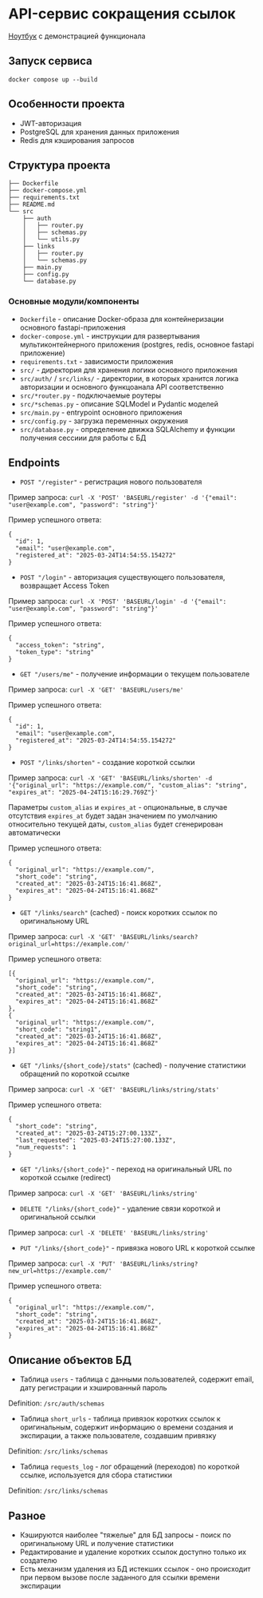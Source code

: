 # API-сервис сокращения ссылок

[Ноутбук](./client.ipynb) с демонстрацией функционала

## Запуск сервиса

```
docker compose up --build
```

## Особенности проекта

- JWT-авторизация
- PostgreSQL для хранения данных приложения
- Redis для кэширования запросов

## Структура проекта

```
├── Dockerfile
├── docker-compose.yml
├── requirements.txt
├── README.md
└── src
    ├── auth
    │   ├── router.py
    │   ├── schemas.py
    │   └── utils.py
    ├── links
    │   ├── router.py
    │   └── schemas.py
    ├── main.py
    ├── config.py
    └── database.py
```

### Основные модули/компоненты

- `Dockerfile` - описание Docker-образа для контейнеризации основного fastapi-приложения
- `docker-compose.yml` - инструкции для развертывания мультиконтейнерного приложения (postgres, redis, основное fastapi приложение)
- `requirements.txt` - зависимости приложения
- `src/` - директория для хранения логики основного приложения
- `src/auth/` / `src/links/` - директории, в которых хранится логика авторизации и основного функцоанала API соответственно
- `src/*router.py` - подключаемые роутеры
- `src/*schemas.py` - описание SQLModel и Pydantic моделей
- `src/main.py` - entrypoint основного приложения
- `src/config.py` - загрузка переменных окружения
- `src/database.py` - определение движка SQLAlchemy и функции получения сессиии для работы с БД
 
## Endpoints

- `POST "/register"` - регистрация нового пользователя

Пример запроса: `curl -X 'POST' 'BASEURL/register' -d '{"email": "user@example.com", "password": "string"}'`

Пример успешного ответа: 
```
{
  "id": 1,
  "email": "user@example.com",
  "registered_at": "2025-03-24T14:54:55.154272"
}
```

- `POST "/login"` - авторизация существующего пользователя, возвращает Access Token

Пример запроса: `curl -X 'POST' 'BASEURL/login' -d '{"email": "user@example.com", "password": "string"}'`

Пример успешного ответа: 
```
{
  "access_token": "string",
  "token_type": "string"
}
```

- `GET "/users/me"` - получение информации о текущем пользователе

Пример запроса: `curl -X 'GET' 'BASEURL/users/me'`

Пример успешного ответа: 
```
{
  "id": 1,
  "email": "user@example.com",
  "registered_at": "2025-03-24T14:54:55.154272"
}
```

- `POST "/links/shorten"` - создание короткой ссылки

Пример запроса: `curl -X 'GET' 'BASEURL/links/shorten' -d '{"original_url": "https://example.com/", "custom_alias": "string", "expires_at": "2025-04-24T15:16:29.769Z"}'`

Параметры `custom_alias` и `expires_at` - опциональные, в случае отсутствия `expires_at` будет задан значением по умолчанию относительно текущей даты, `custom_alias` будет сгенерирован автоматически

Пример успешного ответа: 
```
{
  "original_url": "https://example.com/",
  "short_code": "string",
  "created_at": "2025-03-24T15:16:41.868Z",
  "expires_at": "2025-04-24T15:16:41.868Z"
}
```

- `GET "/links/search"` (cached) - поиск коротких ссылок по оригинальному URL 

Пример запроса: `curl -X 'GET' 'BASEURL/links/search?original_url=https://example.com/'`

Пример успешного ответа: 
```
[{
  "original_url": "https://example.com/",
  "short_code": "string",
  "created_at": "2025-03-24T15:16:41.868Z",
  "expires_at": "2025-04-24T15:16:41.868Z"
},
{
  "original_url": "https://example.com/",
  "short_code": "string1",
  "created_at": "2025-03-24T15:16:41.868Z",
  "expires_at": "2025-04-24T15:16:41.868Z"
}]
```

- `GET "/links/{short_code}/stats"` (cached) - получение статистики обращений по короткой ссылке

Пример запроса: `curl -X 'GET' 'BASEURL/links/string/stats'`

Пример успешного ответа: 
```
{
  "short_code": "string",
  "created_at": "2025-03-24T15:27:00.133Z",
  "last_requested": "2025-03-24T15:27:00.133Z",
  "num_requests": 1
}
```

- `GET "/links/{short_code}"` - переход на оригинальный URL по короткой ссылке (redirect)

Пример запроса: `curl -X 'GET' 'BASEURL/links/string'`

- `DELETE "/links/{short_code}"` - удаление связи короткой и оригинальной ссылки

Пример запроса: `curl -X 'DELETE' 'BASEURL/links/string'`

- `PUT "/links/{short_code}"` - привязка нового URL к короткой ссылке

Пример запроса: `curl -X 'PUT' 'BASEURL/links/string?new_url=https://example.com/'`

Пример успешного ответа: 
```
{
  "original_url": "https://example.com/",
  "short_code": "string",
  "created_at": "2025-03-24T15:16:41.868Z",
  "expires_at": "2025-04-24T15:16:41.868Z"
}
```

## Описание объектов БД

- Таблица `users` - таблица с данными пользователей, содержит email, дату регистрации и хэшированный пароль

Definition: `/src/auth/schemas`

- Таблица `short_urls` - таблица привязок коротких ссылок к оригинальным, содержит информацию о времени создания и экспирации, а также пользователе, создавшим привязку

Definition: `/src/links/schemas`

- Таблица `requests_log` - лог обращений (переходов) по короткой ссылке, используется для сбора статистики

Definition: `/src/links/schemas`


## Разное

- Кэшируются наиболее "тяжелые" для БД запросы - поиск по оригинальному URL и получение статистики
- Редактирование и удаление коротких ссылок доступно только их создателю
- Есть механизм удаления из БД истекших ссылок - оно происходит при первом вызове после заданного для ссылки времени экспирации
